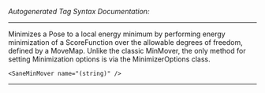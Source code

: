 _Autogenerated Tag Syntax Documentation:_

---
Minimizes a Pose to a local energy minimum by performing energy minimization of a ScoreFunction over the allowable degrees of freedom, defined by a MoveMap. Unlike the classic MinMover, the only method for setting Minimization options is via the MinimizerOptions class.

```
<SaneMinMover name="(string)" />
```



---
